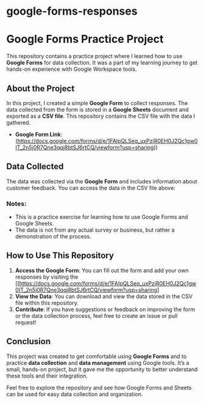 # google-forms-responses
# Google Forms Practice Project

This repository contains a practice project where I learned how to use **Google Forms** for data collection. It was a part of my learning journey to get hands-on experience with Google Workspace tools.

## About the Project

In this project, I created a simple **Google Form** to collect responses. The data collected from the form is stored in a **Google Sheets** document and exported as a **CSV file**. This repository contains the CSV file with the data I gathered.

- **Google Form Link**: (https://docs.google.com/forms/d/e/1FAIpQLSeq_uxPzjR0EH0J2Qc1gw0IT_2n5j0R7Qne3qqj8btSJ6rtCQ/viewform?usp=sharing))

## Data Collected

The data was collected via the **Google Form** and includes information about customer feedback. You can access the data in the CSV file above:



### Notes:
- This is a practice exercise for learning how to use Google Forms and Google Sheets.
- The data is not from any actual survey or business, but rather a demonstration of the process.

## How to Use This Repository

1. **Access the Google Form**: You can fill out the form and add your own responses by visiting the [[https://docs.google.com/forms/d/e/1FAIpQLSeq_uxPzjR0EH0J2Qc1gw0IT_2n5j0R7Qne3qqj8btSJ6rtCQ/viewform?usp=sharing]   
2. **View the Data**: You can download and view the data stored in the CSV file within this repository.
3. **Contribute**: If you have suggestions or feedback on improving the form or the data collection process, feel free to create an issue or pull request!

## Conclusion

This project was created to get comfortable using **Google Forms** and to practice **data collection** and **data management** using Google tools. It’s a small, hands-on project, but it gave me the opportunity to better understand these tools and their integration.

 

Feel free to explore the repository and see how Google Forms and Sheets can be used for easy data collection and organization.

